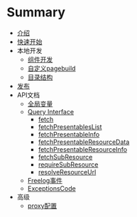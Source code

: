 # Summary

* [介绍](README.md)
* [快速开始](quickstart.md)
* 本地开发
    * [组件开发](core/development.md)
    * [自定义pagebuild](core/pagebuild.md)
    * [目录结构](core/structure.md)
* [发布](core/deployment.md)
* API文档
    * [全局变量](interface/global.md)
    * [Query Interface]()
        * [fetch](interface/QI/qi.md)
        * [fetchPresentablesList](interface/QI/fetchPresentablesList.md)
        * [fetchPresentableInfo](interface/QI/fetchPresentableInfo.md)
        * [fetchPresentableResourceData](interface/QI/fetchPresentableResourceData.md)
        * [fetchPresentableResourceInfo](interface/QI/fetchPresentableResourceInfo.md)
        * [fetchSubResource](interface/QI/fetchSubResource.md)
        * [requireSubResource](interface/QI/requireSubResource.md)
        * [resolveResourceUrl](interface/QI/resolveResourceUrl.md)
    * [Freelog事件](interface/event.md)
    * [ExceptionsCode](interface/exceptionCode.md)
* 高级
    * [proxy配置](advanced/proxy.md)

